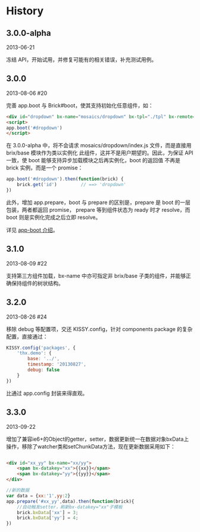 # History

## 3.0.0-alpha

2013-06-21

冻结 API，开始试用，并修复可能有的相关错误，补充测试用例。


## 3.0.0

2013-08-06 #20

完善 app.boot 与 Brick#boot，使其支持初始化任意组件，如：

```html
<div id="dropdown" bx-name="mosaics/dropdown" bx-tpl="./tpl" bx-remote="./somedata"></div>
<script>
app.boot('#dropdown')
</script>
```

在 3.0.0-alpha 中，将不会请求 mosaics/dropdown/index.js 文件，而是直接用 brix/base 模块作为类以实例化
此组件，这并不是用户期望的。因此，为保证 API 一致，使 boot 能够支持异步加载模块之后再实例化，boot 的返回值
不再是 brick 实例，而是一个 promise：

```js
app.boot('#dropdown').then(function(brick) {
    brick.get('id')         // ==> 'dropdown'
})
```

此外，增加 app.prepare，boot 与 prepare 的区别是，prepare 是 boot 的一层包装，两者都返回 promise，
prepare 等到组件状态为 ready 时才 resolve，而 boot 则是实例化完成之后立即 resolve。

详见 [app-boot 介绍](http://thx.github.io/brix-core/tutorial/app-boot/)。

## 3.1.0

2013-08-09 #22

支持第三方组件加载，bx-name 中亦可指定非 brix/base 子类的组件，并能够正确保持组件的树状结构。

## 3.2.0

2013-08-26 #24

移除 debug 等配置项，交还 KISSY.config，针对 components package 的复杂配置，直接通过：

```js
KISSY.config('packages', {
    'thx.demo': {
        base: '../',
        timestamp: '20130827',
        debug: false
    }
})
```

比通过 app.config 封装来得直观。


## 3.3.0

2013-09-22

增加了兼容ie6+的Object的getter，setter，数据更新统一在数据对象bxData上操作，移除了watcher类和setChunkData方法，现在更新数据采用如下：

```html

<div id="xx_yy" bx-name="xx/yy">
    <span bx-datakey="xx">{{xx}}</span>
    <span bx-datakey="yy">{{yy}}</span>
</div>

```

```js
//新的数据
var data = {xx:'1',yy:2}
app.prepare('#xx_yy',data).then(function(brick){
    //自动触发setter，刷新bx-datakey="xx"子模板
    brick.bxData['xx'] = 3;
    brick.bxData['yy'] = 4;
})

```



